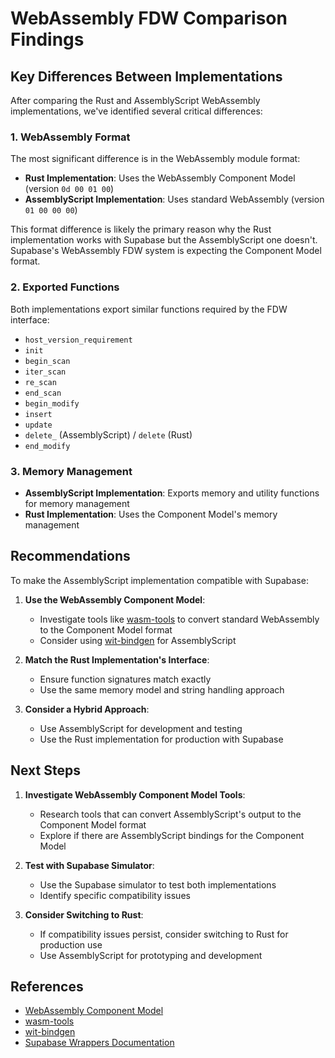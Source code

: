 # WebAssembly FDW Comparison Findings

## Key Differences Between Implementations

After comparing the Rust and AssemblyScript WebAssembly implementations, we've identified several critical differences:

### 1. WebAssembly Format

The most significant difference is in the WebAssembly module format:

- **Rust Implementation**: Uses the WebAssembly Component Model (version `0d 00 01 00`)
- **AssemblyScript Implementation**: Uses standard WebAssembly (version `01 00 00 00`)

This format difference is likely the primary reason why the Rust implementation works with Supabase but the AssemblyScript one doesn't. Supabase's WebAssembly FDW system is expecting the Component Model format.

### 2. Exported Functions

Both implementations export similar functions required by the FDW interface:
- `host_version_requirement`
- `init`
- `begin_scan`
- `iter_scan`
- `re_scan`
- `end_scan`
- `begin_modify`
- `insert`
- `update`
- `delete_` (AssemblyScript) / `delete` (Rust)
- `end_modify`

### 3. Memory Management

- **AssemblyScript Implementation**: Exports memory and utility functions for memory management
- **Rust Implementation**: Uses the Component Model's memory management

## Recommendations

To make the AssemblyScript implementation compatible with Supabase:

1. **Use the WebAssembly Component Model**:
   - Investigate tools like [wasm-tools](https://github.com/bytecodealliance/wasm-tools) to convert standard WebAssembly to the Component Model format
   - Consider using [wit-bindgen](https://github.com/bytecodealliance/wit-bindgen) for AssemblyScript

2. **Match the Rust Implementation's Interface**:
   - Ensure function signatures match exactly
   - Use the same memory model and string handling approach

3. **Consider a Hybrid Approach**:
   - Use AssemblyScript for development and testing
   - Use the Rust implementation for production with Supabase

## Next Steps

1. **Investigate WebAssembly Component Model Tools**:
   - Research tools that can convert AssemblyScript's output to the Component Model format
   - Explore if there are AssemblyScript bindings for the Component Model

2. **Test with Supabase Simulator**:
   - Use the Supabase simulator to test both implementations
   - Identify specific compatibility issues

3. **Consider Switching to Rust**:
   - If compatibility issues persist, consider switching to Rust for production use
   - Use AssemblyScript for prototyping and development

## References

- [WebAssembly Component Model](https://github.com/WebAssembly/component-model)
- [wasm-tools](https://github.com/bytecodealliance/wasm-tools)
- [wit-bindgen](https://github.com/bytecodealliance/wit-bindgen)
- [Supabase Wrappers Documentation](https://supabase.com/docs/guides/database/wrappers) 